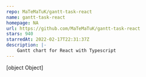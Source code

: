 ```yaml
---
repo: MaTeMaTuK/gantt-task-react
name: gantt-task-react
homepage: NA
url: https://github.com/MaTeMaTuK/gantt-task-react
stars: 940
starredAt: 2022-02-17T22:31:37Z
description: |-
    Gantt chart for React with Typescript
---
```


[object Object]
